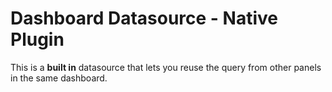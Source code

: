 # Dashboard Datasource - Native Plugin

This is a **built in** datasource that lets you reuse the query from other panels in the
same dashboard.
